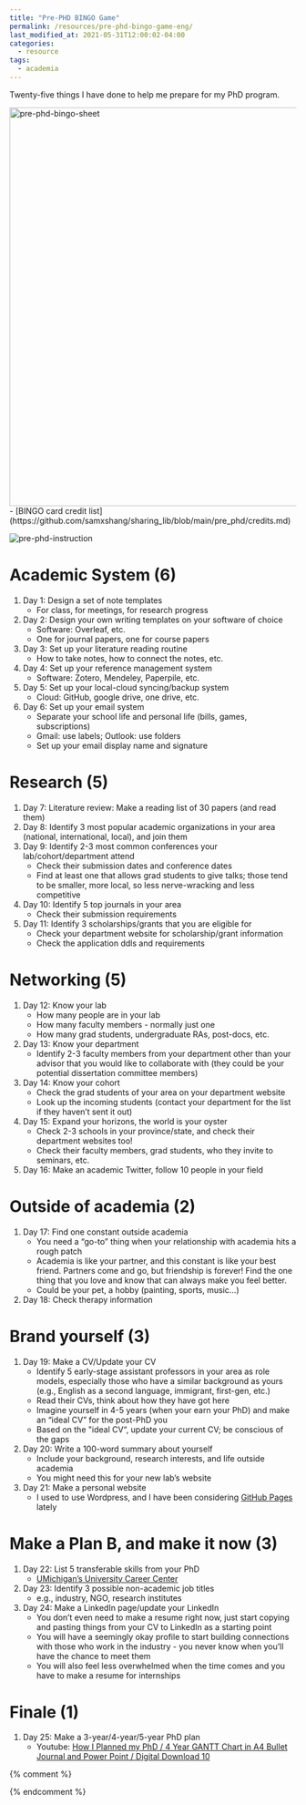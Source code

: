 ```yaml
---
title: "Pre-PHD BINGO Game"
permalink: /resources/pre-phd-bingo-game-eng/
last_modified_at: 2021-05-31T12:00:02-04:00
categories:
  - resource
tags:
  - academia
---
```


Twenty-five things I have done to help me prepare for my PhD program.

<!--more-->

<img src="https://raw.githubusercontent.com/samxshang/sharing_lib/main/pre_phd/bingo%20sheet_0522.png" alt="pre-phd-bingo-sheet" width="700"/>
- [BINGO card credit list](https://github.com/samxshang/sharing_lib/blob/main/pre_phd/credits.md)

![pre-phd-instruction](https://raw.githubusercontent.com/samxshang/sharing_lib/main/pre_phd/bingo_instru.png)

# Academic System (6)

1. Day 1: Design a set of note templates
    - For class, for meetings, for research progress
2. Day 2: Design your own writing templates on your software of choice
    - Software: Overleaf, etc.
    - One for journal papers, one for course papers
3. Day 3: Set up your literature reading routine
    - How to take notes, how to connect the notes, etc.
4. Day 4: Set up your reference management system
    - Software: Zotero, Mendeley, Paperpile, etc.
5. Day 5: Set up your local-cloud syncing/backup system
    - Cloud: GitHub, google drive, one drive, etc.
6. Day 6: Set up your email system
    - Separate your school life and personal life (bills, games, subscriptions)
    - Gmail: use labels; Outlook: use folders
    - Set up your email display name and signature

# Research (5)

1. Day 7: Literature review: Make a reading list of 30 papers (and read them)
2. Day 8: Identify 3 most popular academic organizations in your area (national, international, local), and join them
3. Day 9: Identify 2-3 most common conferences your lab/cohort/department attend
    - Check their submission dates and conference dates
    - Find at least one that allows grad students to give talks; those tend to be smaller, more local, so less nerve-wracking and less competitive
4. Day 10: Identify 5 top journals in your area
    - Check their submission requirements
5. Day 11: Identify 3 scholarships/grants that you are eligible for
    - Check your department website for scholarship/grant information
    - Check the application ddls and requirements

# Networking (5)

1. Day 12: Know your lab
    - How many people are in your lab
    - How many faculty members - normally just one
    - How many grad students, undergraduate RAs, post-docs, etc.
2. Day 13: Know your department
    - Identify 2-3 faculty members from your department other than your advisor that you would like to collaborate with (they could be your potential dissertation committee members)
3. Day 14: Know your cohort
    - Check the grad students of your area on your department website
    - Look up the incoming students (contact your department for the list if they haven’t sent it out)
4. Day 15: Expand your horizons, the world is your oyster
    - Check 2-3 schools in your province/state, and check their department websites too!
    - Check their faculty members, grad students, who they invite to seminars, etc.
5. Day 16: Make an academic Twitter, follow 10 people in your field

# Outside of academia (2)

1. Day 17: Find one constant outside academia
    - You need a “go-to” thing when your relationship with academia hits a rough patch
    - Academia is like your partner, and this constant is like your best friend. Partners come and go, but friendship is forever! Find the one thing that you love and know that can always make you feel better.
    - Could be your pet, a hobby (painting, sports, music…)
2. Day 18: Check therapy information

# Brand yourself (3)

1. Day 19: Make a CV/Update your CV
    - Identify 5 early-stage assistant professors in your area as role models, especially those who have a similar background as yours (e.g., English as a second language, immigrant, first-gen, etc.)
    - Read their CVs, think about how they have got here
    - Imagine yourself in 4-5 years (when your earn your PhD) and make an “ideal CV” for the post-PhD you
    - Based on the "ideal CV“, update your current CV; be conscious of the gaps
2. Day 20: Write a 100-word summary about yourself
    - Include your background, research interests, and life outside academia
    - You might need this for your new lab’s website
3. Day 21: Make a personal website
    - I used to use Wordpress, and I have been considering [GitHub Pages](https://guides.github.com/features/pages/) lately

# Make a Plan B, and make it now (3)

1. Day 22: List 5 transferable skills from your PhD
    - [UMichigan’s University Career Center](https://careercenter.umich.edu/article/phd-transferable-skills)
2. Day 23: Identify 3 possible non-academic job titles
    - e.g., industry, NGO, research institutes
3. Day 24: Make a LinkedIn page/update your LinkedIn
    - You don’t even need to make a resume right now, just start copying and pasting things from your CV to LinkedIn as a starting point
    - You will have a seemingly okay profile to start building connections with those who work in the industry - you never know when you’ll have the chance to meet them
    - You will also feel less overwhelmed when the time comes and you have to make a resume for internships

# Finale (1)

1. Day 25: Make a 3-year/4-year/5-year PhD plan
    - Youtube: [How I Planned my PhD / 4 Year GANTT Chart in A4 Bullet Journal and Power Point / Digital Download 10](https://youtu.be/I8UxsETqIMo)

{% comment %}	

{% endcomment %}